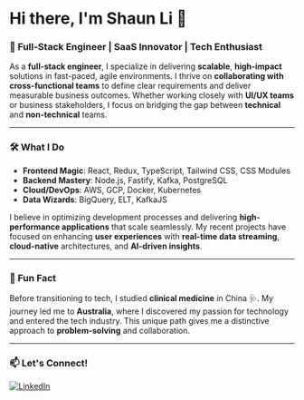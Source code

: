# Hi there, I'm Shaun Li 👋

### 🚀 Full-Stack Engineer | SaaS Innovator | Tech Enthusiast

As a **full-stack engineer**, I specialize in delivering **scalable**, **high-impact** solutions in fast-paced, agile environments. I thrive on **collaborating with cross-functional teams** to define clear requirements and deliver measurable business outcomes. Whether working closely with **UI/UX teams** or business stakeholders, I focus on bridging the gap between **technical** and **non-technical** teams.

---

### 🛠️ What I Do
- **Frontend Magic**: React, Redux, TypeScript, Tailwind CSS, CSS Modules
- **Backend Mastery**: Node.js, Fastify, Kafka, PostgreSQL
- **Cloud/DevOps**: AWS, GCP, Docker, Kubernetes
- **Data Wizards**: BigQuery, ELT, KafkaJS

I believe in optimizing development processes and delivering **high-performance applications** that scale seamlessly. My recent projects have focused on enhancing **user experiences** with **real-time data streaming**, **cloud-native** architectures, and **AI-driven insights**.

---

### 🌟 Fun Fact
Before transitioning to tech, I studied **clinical medicine** in China 🩺. My journey led me to **Australia**, where I discovered my passion for technology and entered the tech industry. This unique path gives me a distinctive approach to **problem-solving** and collaboration.

---


### 📫 Let's Connect!
[![LinkedIn](https://img.shields.io/badge/LinkedIn-blue?style=for-the-badge&logo=linkedin)](https://linkedin.com/in/shaun-li-dev)
